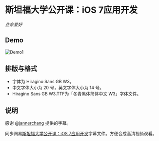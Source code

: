 斯坦福大学公开课：iOS 7应用开发
====================

*业余爱好*

Demo
----

![Demo1](https://github.com/jkyin/Subtitle/blob/master/Demo1.png?raw=true)

排版与格式
--------

* 字体为 Hiragino Sans GB W3。
* 中文字体大小为 20 号，英文字体大小为 14 号。
* Hiragino Sans GB W3.TTF为「冬青黑体简体中文 W3」字体文件。

说明
---

感谢 @[jannerchang](https://github.com/jannerchang) 提供的字幕。

同步网易[斯坦福大学公开课：iOS 7应用开发](http://v.163.com/special/opencourse/ios7.html)字幕文件。方便合成高清视频观看。
